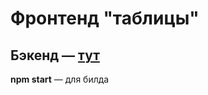 # Фронтенд "таблицы"
## Бэкенд — [тут](https://github.com/qgncc/table-backend)  

**npm start** — для билда

